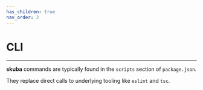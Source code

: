 ```yaml
---
has_children: true
nav_order: 2
---
```


# CLI

---

**skuba** commands are typically found in the `scripts` section of `package.json`.

They replace direct calls to underlying tooling like `eslint` and `tsc`.
